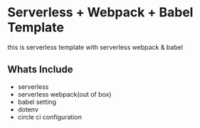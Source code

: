 # Serverless + Webpack + Babel Template

this is serverless template with serverless webpack & babel


## Whats Include

- serverless
- serverless webpack(out of box)
- babel setting
- dotenv
- circle ci configuration 

